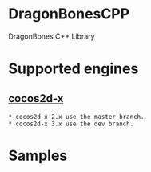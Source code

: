 DragonBonesCPP
==============

DragonBones C++ Library

# Supported engines

## [cocos2d-x][1]
	
	* cocos2d-x 2.x use the master branch.
	* cocos2d-x 3.x use the dev branch.

# Samples


[1]: http://cocos2d-x.org
